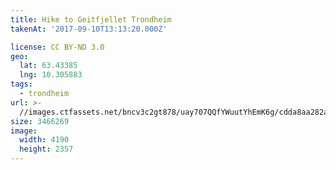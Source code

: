 ```yaml
---
title: Hike to Geitfjellet Trondheim
takenAt: '2017-09-10T13:13:20.000Z'

license: CC BY-ND 3.0
geo:
  lat: 63.43385
  lng: 10.305883
tags:
  - trondheim
url: >-
  //images.ctfassets.net/bncv3c2gt878/uay707QQfYWuutYhEmK6g/cdda8aa282aa6ca9393affe6d72530c9/hike-to-geitfjellet-trondheim_36331556173_o
size: 3466269
image:
  width: 4190
  height: 2357
---
```

